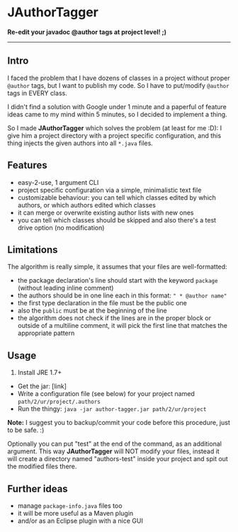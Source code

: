 JAuthorTagger
=============

**Re-edit your javadoc @author tags at project level! ;)**

---



Intro
-----

I faced the problem that I have dozens of classes in a project without proper `@author` tags, but I want to publish my code. So I have to put/modify `@author` tags in EVERY class.

I didn't find a solution with Google under 1 minute and a paperful of feature ideas came to my mind within 5 minutes, so I decided to implement a thing.

So I made **JAuthorTagger** which solves the problem (at least for me :D): I give him a project directory with a project specific configuration, and this thing injects the given authors into all `*.java` files.



Features
--------

* easy-2-use, 1 argument CLI
* project specific configuration via a simple, minimalistic text file
* customizable behaviour: you can tell which classes edited by which authors, or which authors edited which classes
* it can merge or overwrite existing author lists with new ones
* you can tell which classes should be skipped and also there's a test drive option (no modification)



Limitations
-----------

The algorithm is really simple, it assumes that your files are well-formatted:

* the package declaration's line should start with the keyword `package` (without leading inline comment)
* the authors should be in one line each in this format: `" * @author name" `
* the first type declaration in the file must be the public one
* also the `public` must be at the beginning of the line
* the algorithm does not check if the lines are in the proper block or outside of a multiline comment, it will pick the first line that matches the appropriate pattern



Usage
-----

1. Install JRE 1.7+
* Get the jar: [link]
* Write a configuration file (see below) for your project named `path/2/ur/project/.authors`
* Run the thingy: `java -jar author-tagger.jar path/2/ur/project`

**Note:** I suggest you to backup/commit your code before this procedure, just to be safe. :)

Optionally you can put "test" at the end of the command, as an additional argument. This way **JAuthorTagger** will NOT modify your files, instead it will create a directory named "authors-test" inside your project and spit out the modified files there.



Further ideas
-------------

* manage `package-info.java` files too
* it will be more useful as a Maven plugin
* and/or as an Eclipse plugin with a nice GUI